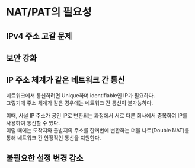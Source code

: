 # NAT/PAT의 필요성

## IPv4 주소 고갈 문제

## 보안 강화

## IP 주소 체계가 같은 네트워크 간 통신

네트워크에서 통신하려면 Unique하며 identifiable인 IP가 필요하다.  
그렇기에 주소 체계가 같은 경우에는 네트워크 간 통신이 불가능하다.  

이때, 사설 IP 주소가 공인 IP로 변환되는 과정에서 서로 다른 회사에서 중복하여 IP를 사용하여 통신할 수 있다.  
이럴 때에는 도착지와 출발지의 주소를 한꺼번에 변환하는 더블 나트(Double NAT)를 통해 네트워크 간 안정적인 통신을 지원한다.

## 불필요한 설정 변경 감소

